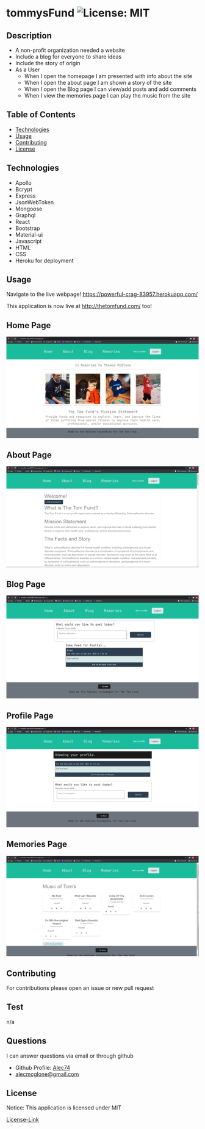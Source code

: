 # tommysFund ![License: MIT](https://img.shields.io/badge/License-MIT-yellow.svg)

  ## Description

  * A non-profit organization needed a website
  * Include a blog for everyone to share ideas
  * Include the story of origin
  * As a User
    * When I open the homepage I am presented with info about the site
    * When I open the about page I am shown a story of the site
    * When I open the Blog page I can view/add posts and add comments
    * When I view the memories page I can play the music from the site

  
  
  ## Table of Contents
  * [Technologies](#technologies)
  * [Usage](#usage)
  * [Contributing](#contributing)
  * [License](#license)
  
  ## Technologies

  * Apollo
  * Bcrypt
  * Express
  * JsonWebToken
  * Mongoose
  * Graphql
  * React
  * Bootstrap
  * Material-ui
  * Javascript
  * HTML
  * CSS
  * Heroku for deployment

  ## Usage

  Navigate to the live webpage! https://powerful-crag-83957.herokuapp.com/

  This application is now live at http://thetomfund.com/ too!

  ## Home Page
  ![image of webpage](./images/Screenshot(67).png)
  ## About Page
  ![image of webpage](./images/Screenshot(68).png)
  ## Blog Page
  ![image of webpage](./images/Screenshot(69).png)
  ## Profile Page
  ![image of webpage](./images/Screenshot(71).png)
  ## Memories Page
  ![image of webpage](./images/Screenshot(70).png)

  ## Contributing

  For contributions please open an issue or new pull request

  ## Test

  n/a
  
  ## Questions

  I can answer questions via email or through github

  * Github Profile: [Alec74](https://github.com/Alec74)
  * alecmcglone@gmail.com
  
  ## License
  Notice: This application is licensed under MIT
  
  [License-Link](./LICENSE)